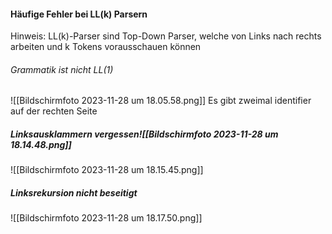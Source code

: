 #### Häufige Fehler bei LL(k) Parsern
Hinweis: LL(k)-Parser sind Top-Down Parser, welche von Links nach rechts arbeiten und k Tokens vorausschauen können

###### Grammatik ist nicht LL(1)
![[Bildschirmfoto 2023-11-28 um 18.05.58.png]]
Es gibt zweimal identifier auf der rechten Seite

##### Linksausklammern vergessen![[Bildschirmfoto 2023-11-28 um 18.14.48.png]]
![[Bildschirmfoto 2023-11-28 um 18.15.45.png]]
##### Linksrekursion nicht beseitigt
![[Bildschirmfoto 2023-11-28 um 18.17.50.png]]
